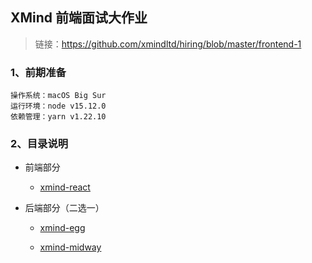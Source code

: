 ## XMind 前端面试大作业

> 链接：https://github.com/xmindltd/hiring/blob/master/frontend-1

### 1、前期准备

```
操作系统：macOS Big Sur
运行环境：node v15.12.0
依赖管理：yarn v1.22.10
```

### 2、目录说明

- 前端部分

  - [xmind-react](xmind-react)

- 后端部分（二选一）

  - [xmind-egg](xmind-egg)

  - [xmind-midway](xmind-midway)

